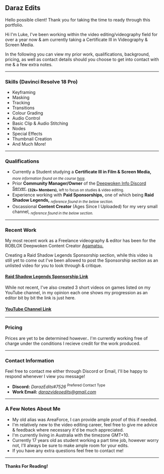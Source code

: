 ## Daraz Edits

Hello possible client! Thank you for taking the time to ready through this portfolio.

Hi I'm Luke, I've been working within the video editing/videography field for over a year now & am currently taking a Certificate III in Videography & Screen Media.

In the following you can view my prior work, qualifications, background, pricing, as well as contact details should you choose to get into contact with me & a few extra notes.

---

### Skills (Davinci Resolve 18 Pro)

- Keyframing
- Masking
- Tracking
- Transitions
- Colour Grading
- Audio Control
- Basic Clip & Audio Stitching
- Nodes
- Special Effects
- Thumbnail Creation
- And Much More!

---

### Qualifications

- Currently a Student studying a **Certificate III in Film & Screen Media,** <sub>*more information found on the course [here](https://tafeqld.edu.au/course/17/17799/certificate-iii-in-screen-and-media).*</sub>
- Prior **Community Manager/Owner** of the [Deepwoken Info Discord Server,](https://discord.gg/d4SCwUJbBj) <sub>**(32k+ Members),** left to focus on studies & video editing.</sub> 
- Experience working with **Paid Sponsorships,** one of which being **Raid Shadow Legends,** <sub>*reference found in the below section.*</sub>
- Oscassional **Content Creator** (Ages Since I Uploaded) for my very small channel, <sub>*reference found in the below section.*</sub>
---

### Recent Work

My most recent work as a Freelance videography & editor has been for the ROBLOX Deepwoken Content Creator [Agamatsu.](https://www.youtube.com/c/agamatsu)

Creating a Raid Shadow Legends Sponsorship section, while this video is still yet to come out I've been allowed to post the Sponsorship section as an unlisted video for you to look through & critique.

#### **[Raid Shadow Legends Sponsorship Link](https://youtu.be/0o9CoU3T35g)**

While not recent, I've also created 3 short videos on games listed on my YouTube channel, in my opinion each one shows my progression as an editor bit by bit the link is just here.

#### **[YouTube Channel Link](https://www.youtube.com/channel/UC-P4akm98mrYi8vIWQREG5Q)**

---

### Pricing

Prices are yet to be determined however.. I'm currently working free of charge under the conditions I recieve credit for the work produced.
  
---

### Contact Information

Feel free to contact me either through Discord or Email, I'll be happy to respond whenever I view you message!
- **Discord:** *DarazEdits#7526* <sup>Prefered Contact Type</sup>
- **Work Email:** *darazvideoedits@gmail.com*

---

### A Few Notes About Me

- My old alias was AreaForce, I can provide ample proof of this if needed.
- I'm relatively new to the video editing career, feel free to give me advice & feedback where necessary it'd be much appreciated.
- I'm currently living in Australia with the timezone GMT+10.
- Currently 17 years old as student working a part time job, however worry not, I'll always be sure to make ample room for your edits.
- If you have any extra questions feel free to contact me!

---

#### Thanks For Reading!
